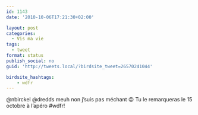 ```yaml
---
id: 1143
date: '2010-10-06T17:21:30+02:00'

layout: post
categories:
  - Vis ma vie
tags:
  - tweet
format: status
publish_social: no
guid: 'http://tweets.local/?birdsite_tweet=26570241044'

birdsite_hashtags:
    - wdfr
---
```


@nbirckel @dredds meuh non j’suis pas méchant 😉 Tu le remarqueras le 15 octobre à l’apéro #wdfr!